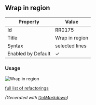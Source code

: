 ## Wrap in region

| Property           | Value          |
| ------------------ | -------------- |
| Id                 | RR0175         |
| Title              | Wrap in region |
| Syntax             | selected lines |
| Enabled by Default | &#x2713;       |

### Usage

![Wrap in region](../../images/refactorings/WrapInRegion.png)

[full list of refactorings](Refactorings.md)

*\(Generated with [DotMarkdown](http://github.com/JosefPihrt/DotMarkdown)\)*